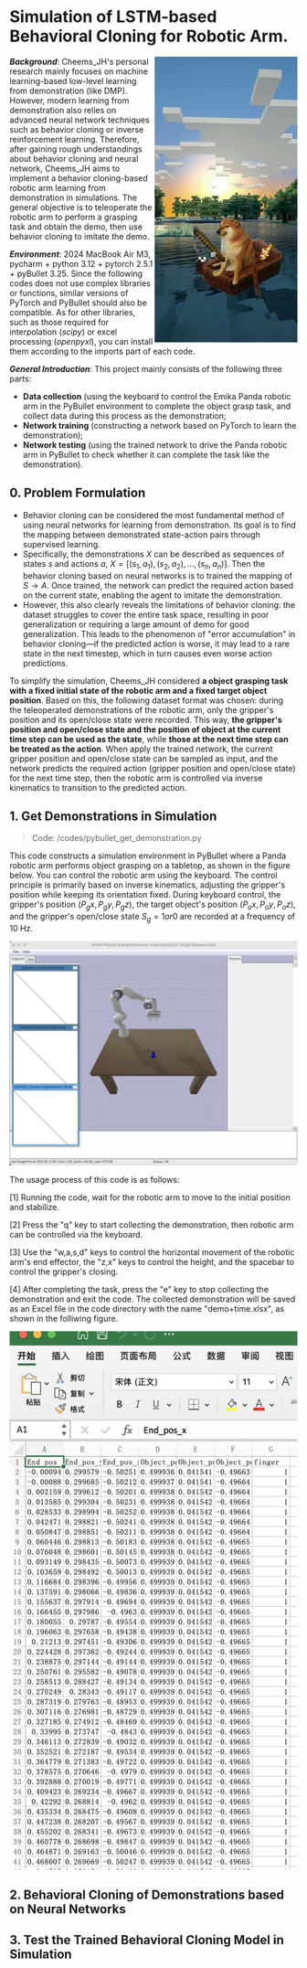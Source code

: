 # Simulation of LSTM-based Behavioral Cloning for Robotic Arm.

<img src="figures/cheems.jpg" align="right"
     alt="Size Limit logo by Anton Lovchikov" width="250" height="500">


***Background***: Cheems_JH's personal research mainly focuses on machine learning-based low-level learning from demonstration (like DMP). However, modern learning from demonstration also relies on advanced neural network techniques such as behavior cloning or inverse reinforcement learning. Therefore, after gaining rough understandings about behavior cloning and neural network, Cheems_JH aims to implement a behavior cloning-based robotic arm learning from demonstration in simulations. The general objective is to teleoperate the robotic arm to perform a grasping task and obtain the demo, then use behavior cloning to imitate the demo.

***Environment***: 2024 MacBook Air M3, pycharm + python 3.12 + pytorch 2.5.1 + pyBullet 3.25.
Since the following codes does not use complex libraries or functions, similar versions of PyTorch and PyBullet should also be compatible. 
As for other libraries, such as those required for interpolation (*scipy*) or excel processing (*openpyxl*), you can install them according to the imports part of each code.

***General Introduction***: This project mainly consists of the following three parts:
- **Data collection** (using the keyboard to control the Emika Panda robotic arm in the PyBullet environment to complete the object grasp task, and collect data during this process as the demonstration;
- **Network training** (constructing a network based on PyTorch to learn the demonstration);
- **Network testing** (using the trained network to drive the Panda robotic arm in PyBullet to check whether it can complete the task like the demonstration).


## 0. Problem Formulation
- Behavior cloning can be considered the most fundamental method of using neural networks for learning from demonstration. Its goal is to find the mapping between demonstrated state-action pairs through supervised learning.
- Specifically, the demonstrations $X$ can be described as sequences of states $s$ and actions $a$, $X=[(s_1,a_1), (s_2,a_2), ... , (s_n,a_n)]$. Then the behavior cloning based on neural networks is to trained the mapping of $S \to A$. Once trained, the network can predict the required action based on the current state, enabling the agent to imitate the demonstration.
- However, this also clearly reveals the limitations of behavior cloning: the dataset struggles to cover the entire task space, resulting in poor generalization or requiring a large amount of demo for good generalization. This leads to the phenomenon of "error accumulation" in behavior cloning—if the predicted action is worse, it may lead to a rare state in the next timestep, which in turn causes even worse action predictions.

To simplify the simulation, Cheems_JH considered **a object grasping task with a fixed initial state of the robotic arm and a fixed target object position**. 
Based on this, the following dataset format was chosen: during the teleoperated demonstrations of the robotic arm, only the gripper's position and its open/close state were recorded. This way, **the gripper's position and open/close state and the position of object at the current time step can be used as the state**, while **those at the next time step can be treated as the action**. When apply the trained network, the current gripper position and open/close state can be sampled as input, and the network predicts the required action (gripper position and open/close state) for the next time step, then the robotic arm is controlled via inverse kinematics to transition to the predicted action.

## 1. Get Demonstrations in Simulation
> Code: /codes/pybullet_get_demonstration.py

This code constructs a simulation environment in PyBullet where a Panda robotic arm performs object grasping on a tabletop, as shown in the figure below. You can control the robotic arm using the keyboard. The control principle is primarily based on inverse kinematics, adjusting the gripper's position while keeping its orientation fixed. During keyboard control, the gripper's position $(P_gx, P_gy, P_gz)$, the target object's position $(P_ox, P_oy, P_oz)$, and the gripper's open/close state $S_g = 1 or 0$ are recorded at a frequency of 10 Hz. 

<p align="center">
  <img src="figures/get_demo1.png" alt="Statoscope example" width="600">
</p>

The usage process of this code is as follows:

[1] Running the code, wait for the robotic arm to move to the initial position and stabilize.

[2] Press the "q" key to start collecting the demonstration, then robotic arm can be controlled via the keyboard.

[3] Use the "w,a,s,d" keys to control the horizontal movement of the robotic arm's end effector, the "z,x" keys to control the height, and the spacebar to control the gripper's closing.

[4] After completing the task, press the "e" key to stop collecting the demonstration and exit the code. The collected demonstration will be saved as an Excel file in the code directory with the name "demo+time.xlsx", as shown in the folliwing figure.

<p align="center">
  <img src="figures/get_demo2.png" alt="Statoscope example" width="600">
</p>

## 2. Behavioral Cloning of Demonstrations based on Neural Networks
## 3. Test the Trained Behavioral Cloning Model in Simulation
